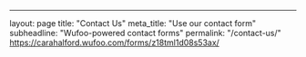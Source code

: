 ---
layout: page
title: "Contact Us"
meta_title: "Use our contact form"
subheadline: "Wufoo-powered contact forms"
permalink: "/contact-us/"
https://carahalford.wufoo.com/forms/z18tml1d08s53ax/
